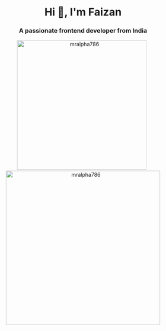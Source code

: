 <h1 align="center">Hi 👋, I'm Faizan</h1>
<h3 align="center">A passionate frontend developer from India</h3>

<p align="center">
  <img src="https://github-readme-stats.vercel.app/api/top-langs?username=mralpha786&show_icons=true&locale=en&layout=compact&theme=github_dark" alt="mralpha786" width="349" />
  &nbsp;<img src="https://github-readme-stats.vercel.app/api?username=mralpha786&show_icons=true&locale=en&theme=github_dark" alt="mralpha786" width="416"/>
</p>
